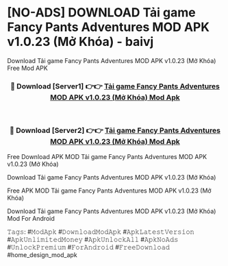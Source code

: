 # [NO-ADS] DOWNLOAD Tải game Fancy Pants Adventures MOD APK v1.0.23 (Mở Khóa) - baivj
Download Tải game Fancy Pants Adventures MOD APK v1.0.23 (Mở Khóa) Free Mod APK

<div align="center">
<h3>🔴 Download [Server1] 👉👉 <a href="https://apk-comot.site?title=Tải_game_Fancy_Pants_Adventures_MOD_APK_v1.0.23_(Mở_Khóa)">Tải game Fancy Pants Adventures MOD APK v1.0.23 (Mở Khóa) Mod Apk</a></h3><br>

<h3>🔴 Download [Server2] 👉👉 <a href="https://apk-comot.site?title=Tải_game_Fancy_Pants_Adventures_MOD_APK_v1.0.23_(Mở_Khóa)">Tải game Fancy Pants Adventures MOD APK v1.0.23 (Mở Khóa) Mod Apk</a></h3>
</div>


Free Download APK MOD Tải game Fancy Pants Adventures MOD APK v1.0.23 (Mở Khóa)

Download Tải game Fancy Pants Adventures MOD APK v1.0.23 (Mở Khóa) 

Free APK MOD Tải game Fancy Pants Adventures MOD APK v1.0.23 (Mở Khóa) 

Download Tải game Fancy Pants Adventures MOD APK v1.0.23 (Mở Khóa) Mod For Android

𝚃𝚊𝚐𝚜: #𝙼𝚘𝚍𝙰𝚙𝚔 #𝙳𝚘𝚠𝚗𝚕𝚘𝚊𝚍𝙼𝚘𝚍𝙰𝚙𝚔 #𝙰𝚙𝚔𝙻𝚊𝚝𝚎𝚜𝚝𝚅𝚎𝚛𝚜𝚒𝚘𝚗 #𝙰𝚙𝚔𝚄𝚗𝚕𝚒𝚖𝚒𝚝𝚎𝚍𝙼𝚘𝚗𝚎𝚢 #𝙰𝚙𝚔𝚄𝚗𝚕𝚘𝚌𝚔𝙰𝚕𝚕 #𝙰𝚙𝚔𝙽𝚘𝙰𝚍𝚜 #𝚄𝚗𝚕𝚘𝚌𝚔𝙿𝚛𝚎𝚖𝚒𝚞𝚖 #𝙵𝚘𝚛𝙰𝚗𝚍𝚛𝚘𝚒𝚍 #𝙵𝚛𝚎𝚎𝙳𝚘𝚠𝚗𝚕𝚘𝚊𝚍 #home_design_mod_apk
